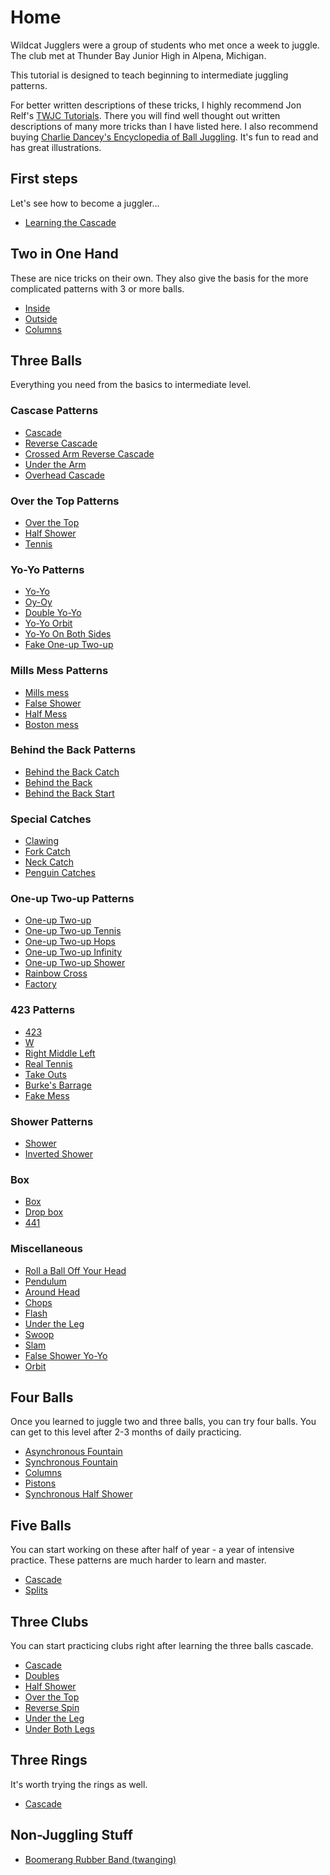 # Home

Wildcat Jugglers were a group of students who met once a week to juggle. The club met at Thunder Bay Junior High in Alpena, Michigan.

This tutorial is designed to teach beginning to intermediate juggling patterns.

For better written descriptions of these tricks, I highly recommend Jon Relf's [TWJC Tutorials](http://www.twjc.co.uk/tutorials.html). There you will find well thought out written descriptions of many more tricks than I have listed here. I also recommend buying
[Charlie Dancey's Encyclopedia of Ball Juggling](https://www.goodreads.com/book/show/969254.Charlie_Dancey_s_Encyclopaedia_of_Ball_Juggling). It's fun to read and has great illustrations.

## First steps

Let's see how to become a juggler…

-  [Learning the Cascade](/site/en/learningthecascade/README.md)

## Two in One Hand

These are nice tricks on their own. They also give the basis for the more complicated patterns with 3 or more balls.

-  [Inside](/site/en/twoinonehand-inside/README.md)
-  [Outside](/site/en/twoinonehand-outside/README.md)
-  [Columns](/site/en/twoinonehand-columns/README.md)

## Three Balls

Everything you need from the basics to intermediate level.
### Cascase Patterns

-  [Cascade](/site/en/cascade/README.md)
-  [Reverse Cascade](/site/en/reversecascade/README.md)
-  [Crossed Arm Reverse Cascade](/site/en/crossedarmreversecascade/README.md)
-  [Under the Arm](/site/en/underthearm/README.md)
-  [Overhead Cascade](/site/en/overheadcascade/README.md)

### Over the Top Patterns

-  [Over the Top](/site/en/overthetop/README.md)
-  [Half Shower](/site/en/halfshower/README.md)
-  [Tennis](/site/en/tennis/README.md)

### Yo-Yo Patterns

-  [Yo-Yo](/site/en/yo-yo/README.md)
-  [Oy-Oy](/site/en/oy-oy/README.md)
-  [Double Yo-Yo](/site/en/doubleyo-yo/README.md)
-  [Yo-Yo Orbit](/site/en/yo-yoorbit/README.md)
-  [Yo-Yo On Both Sides](/site/en/yo-yoonbothsides/README.md)
-  [Fake One-up Two-up](/site/en/fakeone-uptwo-up/README.md)

### Mills Mess Patterns

-  [Mills mess](/site/en/millsmess/README.md)
-  [False Shower](/site/en/falseshower/README.md)
-  [Half Mess](/site/en/halfmess/README.md)
-  [Boston mess](/site/en/bostonmess/README.md)

### Behind the Back Patterns

-  [Behind the Back Catch](/site/en/behindthebackcatch/README.md)
-  [Behind the Back](/site/en/behindtheback/README.md)
-  [Behind the Back Start](/site/en/behindthebackstart/README.md)

### Special Catches

-  [Clawing](/site/en/clawing/README.md)
-  [Fork Catch](/site/en/forkcatch/README.md)
-  [Neck Catch](/site/en/neckcatch/README.md)
-  [Penguin Catches](/site/en/penguincatches/README.md)

### One-up Two-up Patterns

-  [One-up Two-up](/site/en/one-uptwo-up/README.md)
-  [One-up Two-up Tennis](/site/en/one-uptwo-uptennis/README.md)
-  [One-up Two-up Hops](/site/en/one-uptwo-uphops/README.md)
-  [One-up Two-up Infinity](/site/en/one-uptwo-upinfinity/README.md)
-  [One-up Two-up Shower](/site/en/one-uptwo-upshower/README.md)
-  [Rainbow Cross](/site/en/rainbowcross/README.md)
-  [Factory](/site/en/factory/README.md)

### 423 Patterns

-  [423](/site/en/423/README.md)
-  [W](/site/en/w/README.md)
-  [Right Middle Left](/site/en/rightmiddleleft/README.md)
-  [Real Tennis](/site/en/realtennis/README.md)
-  [Take Outs](/site/en/takeouts/README.md)
-  [Burke's Barrage](/site/en/burkesbarrage/README.md)
-  [Fake Mess](/site/en/fakemess/README.md)

### Shower Patterns

-  [Shower](/site/en/shower/README.md)
-  [Inverted Shower](/site/en/invertedshower/README.md)

### Box

-  [Box](/site/en/box/README.md)
-  [Drop box](/site/en/dropbox/README.md)
-  [441](/site/en/441/README.md)

### Miscellaneous

-  [Roll a Ball Off Your Head](/site/en/rollaballoffyourhead/README.md)
-  [Pendulum](/site/en/pendulum/README.md)
-  [Around Head](/site/en/aroundhead/README.md)
-  [Chops](/site/en/chops/README.md)
-  [Flash](/site/en/flash/README.md)
-  [Under the Leg](/site/en/undertheleg/README.md)
-  [Swoop](/site/en/swoop/README.md)
-  [Slam](/site/en/slam/README.md)
-  [False Shower Yo-Yo](/site/en/falseshoweryo-yo/README.md)
-  [Orbit](/site/en/orbit/README.md)

## Four Balls

Once you learned to juggle two and three balls, you can try four balls. You can get to this level after 2-3 months of daily practicing.

-  [Asynchronous Fountain](/site/en/fourballasynchronousfountain/README.md)
-  [Synchronous Fountain](/site/en/fourballsynchronousfountain/README.md)
-  [Columns](/site/en/fourballcolumns/README.md)
-  [Pistons](/site/en/fourballpistons/README.md)
-  [Synchronous Half Shower](/site/en/fourballsynchronoushalfshower/README.md)

## Five Balls

You can start working on these after half of year - a year of intensive practice. These patterns are much harder to learn and master.

-  [Cascade](/site/en/fiveballcascade/README.md)
-  [Splits](/site/en/fiveballsplits/README.md)

## Three Clubs

You can start practicing clubs right after learning the three balls cascade.

-  [Cascade](/site/en/clubcascade/README.md)
-  [Doubles](/site/en/clubdoubles/README.md)
-  [Half Shower](/site/en/clubhalfshower/README.md)
-  [Over the Top](/site/en/cluboverthetop/README.md)
-  [Reverse Spin](/site/en/clubreversespin/README.md)
-  [Under the Leg](/site/en/clubundertheleg/README.md)
-  [Under Both Legs](/site/en/clubunderbothlegs/README.md)

## Three Rings

It's worth trying the rings as well.
-  [Cascade](/site/en/ringcascade/README.md)

## Non-Juggling Stuff

-  [Boomerang Rubber Band (twanging)](/site/en/boomerang-rubber-band/README.md)

